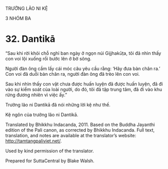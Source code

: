 TRƯỞNG LÃO NI KỆ

3 NHÓM BA

# 32\. Dantikā

“Sau khi rời khỏi chỗ nghỉ ban ngày ở ngọn núi Gijjhakūṭa, tôi đã nhìn thấy con voi lội xuống rồi bước lên ở bờ sông.

Người đàn ông cầm lấy cái móc câu yêu cầu rằng: ‘Hãy đưa bàn chân ra.’ Con voi đã duỗi bàn chân ra, người đàn ông đã trèo lên con voi.

Sau khi nhìn thấy con vật chưa được huấn luyện đã được huấn luyện, đã đi vào sự kiểm soát của loài người, do đó, tôi đã tập trung tâm, đã đi vào khu rừng đương nhiên vì việc ấy.”

Trưởng lão ni Dantikā đã nói những lời kệ như thế.

Kệ ngôn của trưởng lão ni Dantikā.

Translated by Bhikkhu Indacanda, 2011. Based on the Buddha Jayanthi edition of the Pali canon, as corrected by Bhikkhu Indacanda. Full text, translation, and notes are available at the translator’s website: http://tamtangpaliviet.net/.

Used by kind permission of the translator.

Prepared for SuttaCentral by Blake Walsh.